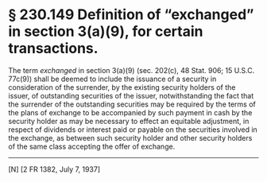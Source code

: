 # § 230.149   Definition of “exchanged” in section 3(a)(9), for certain transactions.

The term *exchanged* in section 3(a)(9) (sec. 202(c), 48 Stat. 906; 15 U.S.C. 77c(9)) shall be deemed to include the issuance of a security in consideration of the surrender, by the existing security holders of the issuer, of outstanding securities of the issuer, notwithstanding the fact that the surrender of the outstanding securities may be required by the terms of the plans of exchange to be accompanied by such payment in cash by the security holder as may be necessary to effect an equitable adjustment, in respect of dividends or interest paid or payable on the securities involved in the exchange, as between such security holder and other security holders of the same class accepting the offer of exchange. 



---

[N] [2 FR 1382, July 7, 1937]




